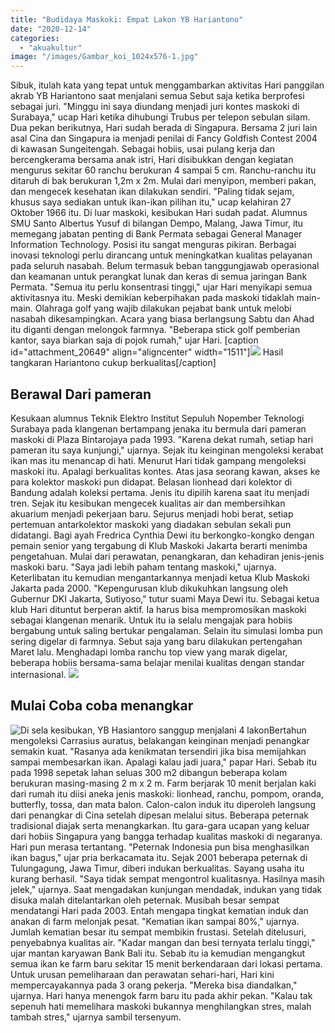 ```yaml
---
title: "Budidaya Maskoki: Empat Lakon YB Hariantono"
date: "2020-12-14"
categories: 
  - "akuakultur"
image: "/images/Gambar_koi_1024x576-1.jpg"
---
```


Sibuk, itulah kata yang tepat untuk menggambarkan aktivitas Hari panggilan akrab YB Hariantono saat menjalani semua Sebut saja ketika berprofesi sebagai juri. "Minggu ini saya diundang menjadi juri kontes maskoki di Surabaya," ucap Hari ketika dihubungi Trubus per telepon sebulan silam. Dua pekan berikutnya, Hari sudah berada di Singapura. Bersama 2 juri lain asal Cina dan Singapura ia menjadi penilai di Fancy Goldfish Contest 2004 di kawasan Sungeitengah. Sebagai hobiis, usai pulang kerja dan bercengkerama bersama anak istri, Hari disibukkan dengan kegiatan mengurus sekitar 60 ranchu berukuran 4 sampai 5 cm. Ranchu-ranchu itu ditaruh di bak berukuran 1,2m x 2m. Mulai dari menyipon, memberi pakan, dan mengecek kesehatan ikan dilakukan sendiri. "Paling tidak sejam, khusus saya sediakan untuk ikan-ikan pilihan itu," ucap kelahiran 27 Oktober 1966 itu. Di luar maskoki, kesibukan Hari sudah padat. Alumnus SMU Santo Albertus Yusuf di bilangan Dempo, Malang, Jawa Timur, itu memegang jabatan penting di Bank Permata sebagai General Manager Information Technology. Posisi itu sangat menguras pikiran. Berbagai inovasi teknologi perlu dirancang untuk meningkatkan kualitas pelayanan pada seluruh nasabah. Belum termasuk beban tanggungjawab operasional dan keamanan untuk perangkat lunak dan keras di semua jaringan Bank Permata. "Semua itu perlu konsentrasi tinggi," ujar Hari menyikapi semua aktivitasnya itu. Meski demikian keberpihakan pada maskoki tidaklah main-main. Olahraga golf yang wajib dilakukan pejabat bank untuk melobi nasabah dikesampingkan. Acara yang biasa berlangsung Sabtu dan Ahad itu diganti dengan melongok farmnya. "Beberapa stick golf pemberian kantor, saya biarkan saja di pojok rumah," ujar Hari. \[caption id="attachment\_20649" align="aligncenter" width="1511"\][![](/images/maskoki.jpg)](http://localhost/mitra/wp-content/uploads/2020/12/maskoki.jpg) Hasil tangkaran Hariantono cukup berkualitas\[/caption\]

## Berawal Dari pameran

Kesukaan alumnus Teknik Elektro Institut Sepuluh Nopember Teknologi Surabaya pada klangenan bertampang jenaka itu bermula dari pameran maskoki di Plaza Bintarojaya pada 1993. "Karena dekat rumah, setiap hari pameran itu saya kunjungi," ujarnya. Sejak itu keinginan mengoleksi kerabat ikan mas itu menancap di hati. Menurut Hari tidak gampang mengoleksi maskoki itu. Apalagi berkualitas kontes. Atas jasa seorang kawan, akses ke para kolektor maskoki pun didapat. Belasan lionhead dari kolektor di Bandung adalah koleksi pertama. Jenis itu dipilih karena saat itu menjadi tren. Sejak itu kesibukan mengecek kualitas air dan membersihkan akuarium menjadi pekerjaan baru. Sejurus menjadi hobi berat, setiap pertemuan antarkolektor maskoki yang diadakan sebulan sekali pun didatangi. Bagi ayah Fredrica Cynthia Dewi itu berkongko-kongko dengan pemain senior yang tergabung di Klub Maskoki Jakarta berarti menimba pengetahuan. Mulai dari perawatan, penangkaran, dan kehadiran jenis-jenis maskoki baru. "Saya jadi lebih paham tentang maskoki," ujarnya. Keterlibatan itu kemudian mengantarkannya menjadi ketua Klub Maskoki Jakarta pada 2000. "Kepengurusan klub dikukuhkan langsung oleh Gubernur DKI Jakarta, Sutiyoso," tutur suami Maya Dewi itu. Sebagai ketua klub Hari dituntut berperan aktif. Ia harus bisa mempromosikan maskoki sebagai klangenan menarik. Untuk itu ia selalu mengajak para hobiis bergabung untuk saling bertukar pengalaman. Selain itu simulasi lomba pun sering digelar di farmnya. Sebut saja yang baru dilakukan pertengahan Maret lalu. Menghadapi lomba ranchu top view yang marak digelar, beberapa hobiis bersama-sama belajar menilai kualitas dengan standar internasional. [![](/images/ikan-maskoki.jpg)](http://localhost/mitra/wp-content/uploads/2020/12/ikan-maskoki.jpg)

## Mulai Coba coba menangkar

![Di sela kesibukan, YB Hasiantoro sanggup menjalani 4 lakon ](/images/Gambar_koki_595x768.jpg)Bertahun mengoleksi Carrasius auratus, belakangan keinginan menjadi penangkar semakin kuat. "Rasanya ada kenikmatan tersendiri jika bisa memijahkan sampai membesarkan ikan. Apalagi kalau jadi juara," papar Hari. Sebab itu pada 1998 sepetak lahan seluas 300 m2 dibangun beberapa kolam berukuran masing-masing 2 m x 2 m. Farm berjarak 10 menit berjalan kaki dari rumah itu diisi aneka jenis maskoki: lionhead, ranchu, pompom, oranda, butterfly, tossa, dan mata balon. Calon-calon induk itu diperoleh langsung dari penangkar di Cina setelah dipesan melalui situs. Beberapa peternak tradisional diajak serta menangkarkan. Itu gara-gara ucapan yang keluar dari hobiis Singapura yang bangga terhadap kualitas maskoki di negaranya. Hari pun merasa tertantang. "Peternak Indonesia pun bisa menghasilkan ikan bagus," ujar pria berkacamata itu. Sejak 2001 beberapa peternak di Tulungagung, Jawa Timur, diberi indukan berkualitas. Sayang usaha itu kurang berhasil. "Saya tidak sempat mengontrol kualitasnya. Hasilnya masih jelek," ujarnya. Saat mengadakan kunjungan mendadak, indukan yang tidak disuka malah ditelantarkan oleh peternak. Musibah besar sempat mendatangi Hari pada 2003. Entah mengapa tingkat kematian induk dan anakan di farm melonjak pesat. "Kematian ikan sampai 80%," ujarnya. Jumlah kematian besar itu sempat membikin frustasi. Setelah ditelusuri, penyebabnya kualitas air. "Kadar mangan dan besi ternyata terlalu tinggi," ujar mantan karyawan Bank Bali itu. Sebab itu ia kemudian mengangkut semua ikan ke farm baru sekitar 15 menit berkendaraan dari lokasi pertama. Untuk urusan pemeliharaan dan perawatan sehari-hari, Hari kini mempercayakannya pada 3 orang pekerja. "Mereka bisa diandalkan," ujarnya. Hari hanya menengok farm baru itu pada akhir pekan. "Kalau tak sepenuh hati memelihara maskoki bukannya menghilangkan stres, malah tambah stres," ujarnya sambil tersenyum.
